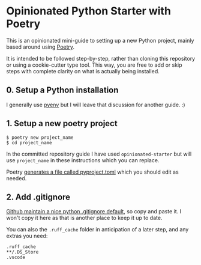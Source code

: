 # Opinionated Python Starter with Poetry

This is an opinionated mini-guide to setting up a new Python project, mainly based around using [Poetry](https://python-poetry.org/).

It is intended to be followed step-by-step, rather than cloning this repository or using a cookie-cutter type tool. This way, you are free to add or skip steps with complete clarity on what is actually being installed.

## 0. Setup a Python installation

I generally use [pyenv](https://github.com/pyenv/pyenv) but I will leave that discussion for another guide. :)

## 1. Setup a new poetry project

```
$ poetry new project_name
$ cd project_name
```
In the committed repository guide I have used `opinionated-starter` but will use `project_name` in these instructions which you can replace.

Poetry [generates a file called pyproject.toml](https://python-poetry.org/docs/pyproject#the-pyprojecttoml-file) which you should edit as needed.

## 2. Add .gitignore

[Github maintain a nice python .gitignore default](https://github.com/github/gitignore/blob/main/Python.gitignore), so copy and paste it. I won't copy it here as that is another place to keep it up to date.

You can also the `.ruff_cache` folder in anticipation of a later step, and any extras you need:
```
.ruff_cache
**/.DS_Store
.vscode
```
